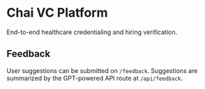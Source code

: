 # Chai VC Platform

End-to-end healthcare credentialing and hiring verification.

## Feedback

User suggestions can be submitted on `/feedback`. Suggestions are summarized by the GPT-powered API route at `/api/feedback`.
